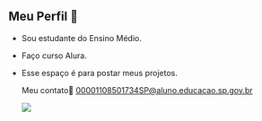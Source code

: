 ## Meu Perfil 👋

- Sou estudante do Ensino Médio.
- Faço curso Alura.
- Esse espaço é para postar meus projetos.

  Meu contato📧
  00001108501734SP@aluno.educacao.sp.gov.br

  ![](https://media1.tenor.com/m/gW49QSTtYBUAAAAC/facepalm-seriously.gif)
